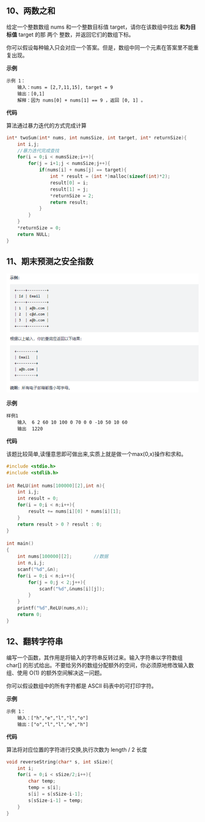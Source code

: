 ## 10、两数之和

给定一个整数数组 nums 和一个整数目标值 target，请你在该数组中找出 **和为目标值** target 的那 两个 整数，并返回它们的数组下标。

你可以假设每种输入只会对应一个答案。但是，数组中同一个元素在答案里不能重复出现。

**示例**

```
示例 1：
	输入：nums = [2,7,11,15], target = 9
	输出：[0,1]
	解释：因为 nums[0] + nums[1] == 9 ，返回 [0, 1] 。
```

**代码**

算法通过暴力迭代的方式完成计算

```c
int* twoSum(int* nums, int numsSize, int target, int* returnSize){
    int i,j;
    //暴力迭代完成查找
    for(i = 0;i < numsSize;i++){
        for(j = i+1;j < numsSize;j++){
            if(nums[i] + nums[j] == target){
                int * result = (int *)malloc(sizeof(int)*2);
                result[0] = i;
                result[1] = j;
                *returnSize = 2;
                return result;
            }
        }
    }
    *returnSize = 0;
    return NULL;
}
```



## 11、期末预测之安全指数

![img](img/clipboard-16353304021311.png)

**示例**

```
样例1
	输入	6 2 60 10 100 0 70 0 0 -10 50 10 60
	输出	1220
```

**代码**

该题比较简单,读懂意思即可做出来,实质上就是做一个max(0,x)操作和求和。

```c
#include <stdio.h>
#include <stdlib.h>

int ReLU(int nums[100000][2],int n){
    int i,j;
    int result = 0;
    for(i = 0;i < n;i++){
        result += nums[i][0] * nums[i][1];
    }
    return result > 0 ? result : 0;
}

int main()
{
    int nums[100000][2];        //数据
    int n,i,j;
    scanf("%d",&n);
    for(i = 0;i < n;i++){
        for(j = 0;j < 2;j++){
            scanf("%d",&nums[i][j]);
        }
    }
    printf("%d",ReLU(nums,n));
    return 0;
}
```



## 12、翻转字符串

编写一个函数，其作用是将输入的字符串反转过来。输入字符串以字符数组 char[] 的形式给出。不要给另外的数组分配额外的空间，你必须原地修改输入数组、使用 O(1) 的额外空间解决这一问题。

你可以假设数组中的所有字符都是 ASCII 码表中的可打印字符。

**示例**

```
示例 1：
	输入：["h","e","l","l","o"] 
	输出：["o","l","l","e","h"]
```

**代码**

算法将对应位置的字符进行交换,执行次数为 length / 2 长度

```c
void reverseString(char* s, int sSize){
    int i;
    for(i = 0;i < sSize/2;i++){
        char temp;
        temp = s[i];
        s[i] = s[sSize-i-1];
        s[sSize-i-1] = temp;
    }
}
```

